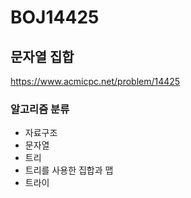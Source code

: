 # BOJ14425

## 문자열 집합

<a href="https://www.acmicpc.net/problem/14425">https://www.acmicpc.net/problem/14425</a>

### 알고리즘 분류

- 자료구조
- 문자열
- 트리
- 트리를 사용한 집합과 맵
- 트라이
